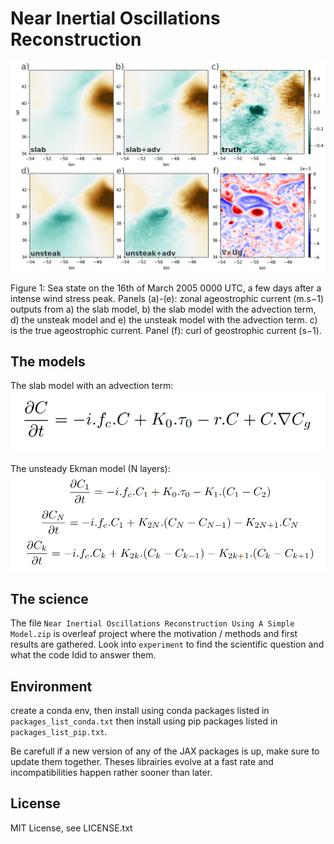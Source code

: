 # Near Inertial Oscillations Reconstruction

![alt text](https://github.com/HugoJacq/NIO_reconstruct/blob/main/-46.5E_40N_t239_centered_on_cyclone..png?raw=true)

Figure 1: Sea state on the 16th of March 2005 0000 UTC, a few days after a intense wind stress peak. Panels (a)-(e): zonal ageostrophic current (m.s−1) outputs from a) the slab model, b) the slab model with the advection term, d) the unsteak model and e) the unsteak model with the advection term. c) is the true ageostrophic current. Panel (f): curl of geostrophic current (s−1).

## The models

The slab model with an advection term:
![alt text](https://github.com/HugoJacq/NIO_reconstruct/blob/main/slab_equation_with_adv.png?raw=true)

The unsteady Ekman model (N layers):
![alt text](https://github.com/HugoJacq/NIO_reconstruct/blob/main/unsteak_2layers_equations.png?raw=true)


## The science

The file `Near Inertial Oscillations Reconstruction Using A Simple Model.zip` is overleaf project where the motivation / methods and first results are gathered.
Look into `experiment` to find the scientific question and what the code Idid to answer them.

## Environment

create a conda env, then install using conda packages listed in `packages_list_conda.txt` then install using pip packages listed in `packages_list_pip.txt`.

Be carefull if a new version of any of the JAX packages is up, make sure to update them together. Theses librairies evolve at a fast rate and incompatibilities happen rather sooner than later.

## License

MIT License, see LICENSE.txt
